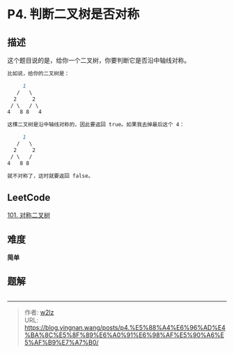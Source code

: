 # P4. 判断二叉树是否对称


<!--more-->

## 描述

这个题目说的是，给你一个二叉树，你要判断它是否沿中轴线对称。

```markdown
比如说，给你的二叉树是：

     1
   /   \
  2     2
 / \   / \
4   8 8   4

这棵二叉树是沿中轴线对称的，因此要返回 true。如果我去掉最后这个 4：

     1
   /   \
  2     2
 / \   /
4   8 8

就不对称了，这时就要返回 false。
```

## LeetCode

[101. 对称二叉树](https://leetcode.cn/problems/symmetric-tree/description/)

## 难度

**简单**

## 题解

```java

```


---

> 作者: [w2lz](https://github.com/w2lz)  
> URL: https://blog.yingnan.wang/posts/p4.%E5%88%A4%E6%96%AD%E4%BA%8C%E5%8F%89%E6%A0%91%E6%98%AF%E5%90%A6%E5%AF%B9%E7%A7%B0/  


